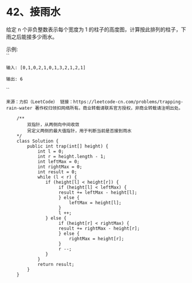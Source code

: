 42、接雨水
===

给定 n 个非负整数表示每个宽度为 1 的柱子的高度图，计算按此排列的柱子，下雨之后能接多少雨水。<br>

示例:<br>
``
	
	输入: [0,1,0,2,1,0,1,3,2,1,2,1]
	
	输出: 6
``

``
	来源：力扣（LeetCode）
	链接：https://leetcode-cn.com/problems/trapping-rain-water
	著作权归领扣网络所有。商业转载请联系官方授权，非商业转载请注明出处。
``

```
	/**
		双指针，从两侧向中间收敛
		另定义两侧的最大值指针，用于判断当前是否接到雨水
	*/
	class Solution {
		public int trap(int[] height) {
			int l = 0;
			int r = height.length - 1;
			int leftMax = 0;
			int rightMax = 0;
			int result = 0;
			while (l < r) {
			   if (height[l] < height[r]) {
					if (height[l] < leftMax) {
					result += leftMax - height[l];
					} else {
						leftMax = height[l];
					}
					l ++;
			   } else {
					if (height[r] < rightMax) {
					result += rightMax - height[r];
					} else {
						rightMax = height[r];
					}
					r --;
			   }
			}
			return result;
		}
	}
```
